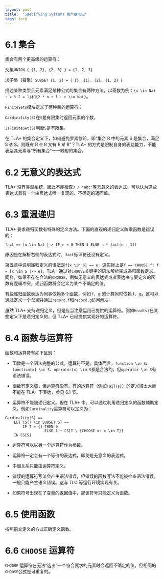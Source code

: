 ```yaml
---
layout: post
title:  "Specifying Systems 第六章笔记"
tags: tech
---
```


# 6.1 集合

集合有两个更高级的运算符：

交集`UNION { {1, 2}, {2, 3} } = {1, 2, 3}`

求子集（幂集）`SUBSET {1, 2} = { {}, {1}, {2}, {1, 2} }`

描述某种类型且元素满足某种公式的集合有两种方法，以奇数为例：`{x \in Nat : x % 2 = 1}`和`{2 * n + 1 : n \in Nat}`。

`FiniteSets`模块定义了两种新的运算符：

`Cardinality(S)`在`S`是有限集时返回元素的个数。

`IsFiniteSet(S)`判断`S`是有限集。

在 TLA+ 的集合定义下，如何避免罗素悖论，即“集合 R 中的元素 S 是集合，满足 S ∉ S。则既有 R ∈ R 又有 R ∉ R”？TLA+ 的方式是限制自身的表达能力，不能表达其元素与“所有集合”一一映射的集合。

# 6.2 无意义的表达式

TLA+ 没有类型系统，因此不能检查`3 / "abc"`等无意义的表达式。可以认为这些表达式具有一个由表达式唯一复现的、不确定的返回值。

# 6.3 重温递归

TLA+ 要求递归函数有特殊的定义方法。下面的直观的递归定义阶乘函数是错误的：
```
fact == [n \in Nat |-> IF n = 0 THEN 1 ELSE n * fact[n - 1]]
```
原因是在解析右侧的表达式时，`fact`标识符还没有定义。

第五章中说明递归定义的语法是`f[x \in S] == e`，这实际上是`f == CHOOSE f: f = [x \in S |-> e]`。TLA+ 通过对`CHOOSE`关键字的语法解析完成递归函数定义。同样，如果不存在合法的`CHOOSE`，例如无意义的表达式或者表达书与要定义的函数有逻辑冲突，递归函数将会定义为某个不确定的值。

有些递归函数表达为同事依赖多个函数，例如 f、g 的计算同时依赖 f、g。这可以通过定义一个*记录*并通过`record.f`和`record.g`访问解决。

虽然 TLA+ 支持递归定义，但是应当注意运用已提供的运算符。例如`Head(s)`在某些定义下是递归定义的，但 TLA+ 已经提供实现好的运算符。

# 6.4 函数与运算符

函数和运算符有如下区别：

- 函数是一个语法完整的公式，运算符不是。具体而言，`function \in S`、`function[x] \in S`、`operator(x) \in S`都是合法的，但`operator \in S`有语法错误。

- 函数有定义域，但运算符没有。有的运算符（例如`Tail(s)`）的定义域太大而不能在 TLA+ 下表达，参见 6.1 节。

- 运算符不能被递归定义。但在 TLA+ 中，可以通过利用递归定义的函数辅助定义。例如`Cardinality`运算符可以定义为：
```
Cardinality(S) ==
    LET CS[T \in SUBSET S] ==
        IF T = {} THEN 0
                  ELSE 1 + CS[T \ {CHOOSE x: x \in T}]
    IN CS[S]
```
- 运算符可以以另一个运算符作为参数。

- 运算符一定会有一个等价的表达式，即使是无意义的表达式。

- 中缀关系只能由运算符定义。

- 错误的运算符写法会产生语法错误，但错误的函数写法不能被检查语法错误，一般只能产生语义错误。这与 TLC 等运行环境实现有关。

- 如果符号出现在了变量的返回值中，那该符号只能定义为函数。

# 6.5 使用函数

按照前文定义的方式正确定义函数。

# 6.6 `CHOOSE` 运算符

`CHOOSE` 运算符在无法“选出”一个符合要求的元素时会返回不确定的值，但相同的`CHOOSE`公式是可重复的。